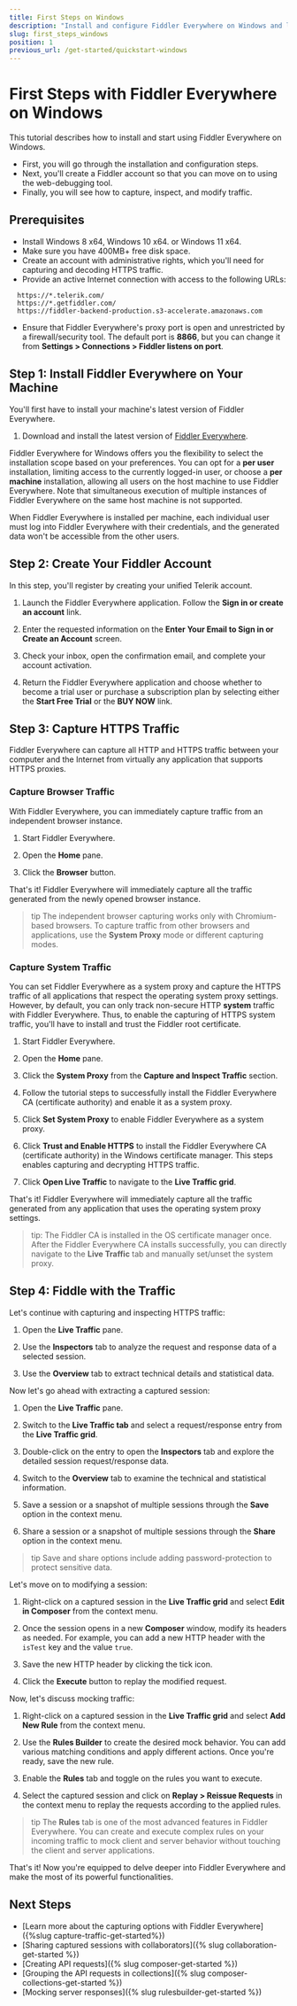 ```yaml
---
title: First Steps on Windows
description: "Install and configure Fiddler Everywhere on Windows and learn how to capture, inspect, and modify the HTTPS traffic to analyze data effectively."
slug: first_steps_windows
position: 1
previous_url: /get-started/quickstart-windows
---
```


# First Steps with Fiddler Everywhere on Windows

This tutorial describes how to install and start using Fiddler Everywhere on Windows.

* First, you will go through the installation and configuration steps.
* Next, you'll create a Fiddler account so that you can move on to using the web-debugging tool.
* Finally, you will see how to capture, inspect, and modify traffic.

## Prerequisites

- Install  Windows 8 x64, Windows 10 x64. or Windows 11 x64.
- Make sure you have 400MB+ free disk space.
- Create an account with administrative rights, which you'll need for capturing and decoding HTTPS traffic.
- Provide an active Internet connection with access to the following URLs:
```curl
  https://*.telerik.com/
  https://*.getfiddler.com/
  https://fiddler-backend-production.s3-accelerate.amazonaws.com
```
- Ensure that Fiddler Everywhere's proxy port is open and unrestricted by a firewall/security tool. The default port is **8866**, but you can change it from **Settings > Connections > Fiddler listens on port**.

## Step 1: Install Fiddler Everywhere on Your Machine

You'll first have to install your machine's latest version of Fiddler Everywhere.

1. Download and install the latest version of [Fiddler Everywhere](https://www.telerik.com/download/fiddler-everywhere).

Fiddler Everywhere for Windows offers you the flexibility to select the installation scope based on your preferences. You can opt for a **per user** installation, limiting access to the currently logged-in user, or choose a **per machine** installation, allowing all users on the host machine to use Fiddler Everywhere. Note that simultaneous execution of multiple instances of Fiddler Everywhere on the same host machine is not supported.

When Fiddler Everywhere is installed per machine, each individual user must log into Fiddler Everywhere with their credentials, and the generated data won't be accessible from the other users.


## Step 2: Create Your Fiddler Account

In this step, you'll register by creating your unified Telerik account.   

1. Launch the Fiddler Everywhere application. Follow the **Sign in or create an account** link.

1. Enter the requested information on the **Enter Your Email to Sign in or Create an Account** screen.

1. Check your inbox, open the confirmation email, and complete your account activation.

1. Return the Fiddler Everywhere application and choose whether to become a trial user or purchase a subscription plan by selecting either the **Start Free Trial** or the **BUY NOW** link.


## Step 3: Capture HTTPS Traffic

Fiddler Everywhere can capture all HTTP and HTTPS traffic between your computer and the Internet from virtually any application that supports HTTPS proxies.

### Capture Browser Traffic

With Fiddler Everywhere, you can immediately capture traffic from an independent browser instance.

1. Start Fiddler Everywhere.

1. Open the **Home** pane.

1. Click the **Browser** button.

That's it! Fiddler Everywhere will immediately capture all the traffic generated from the newly opened browser instance.

>tip The independent browser capturing works only with Chromium-based browsers. To capture traffic from other browsers and applications, use the **System Proxy** mode or different capturing modes.

### Capture System Traffic

You can set Fiddler Everywhere as a system proxy and capture the HTTPS traffic of all applications that respect the operating system proxy settings. However, by default, you can only track non-secure HTTP **system** traffic with Fiddler Everywhere. Thus, to enable the capturing of HTTPS system traffic, you'll have to install and trust the Fiddler root certificate.

1. Start Fiddler Everywhere.

1. Open the **Home** pane.

1. Click the **System Proxy** from the **Capture and Inspect Traffic** section.

1. Follow the tutorial steps to successfully install the Fiddler Everywhere CA (certificate authority) and enable it as a system proxy.

  1. Click **Set System Proxy** to enable Fiddler Everywhere as a system proxy.

  1. Click **Trust and Enable HTTPS** to install the Fiddler Everywhere CA (certificate authority) in the Windows certificate manager. This steps enables capturing and decrypting HTTPS traffic.

  1. Click **Open Live Traffic** to navigate to the **Live Traffic grid**.

That's it! Fiddler Everywhere will immediately capture all the traffic generated from any application that uses the operating system proxy settings.

>tip: The Fiddler CA is installed in the OS certificate manager once. After the Fiddler Everywhere CA installs successfully, you can directly navigate to the **Live Traffic** tab and manually set/unset the system proxy.


## Step 4: Fiddle with the Traffic

Let's continue with capturing and inspecting HTTPS traffic:

1. Open the **Live Traffic** pane.

2. Use the **Inspectors** tab to analyze the request and response data of a selected session.

3. Use the **Overview** tab to extract technical details and statistical data.

Now let's go ahead with extracting a captured session:

1. Open the **Live Traffic** pane.

1. Switch to the **Live Traffic tab** and select a request/response entry from the **Live Traffic grid**.

1. Double-click on the entry to open the **Inspectors** tab and explore the detailed session request/response data.

1. Switch to the **Overview** tab to examine the technical and statistical information.

1. Save a session or a snapshot of multiple sessions through the **Save** option in the context menu.

1. Share a session or a snapshot of multiple sessions through the **Share** option in the context menu.

>tip Save and share options include adding password-protection to protect sensitive data. 

Let's move on to modifying a session:

1. Right-click on a captured session in the **Live Traffic grid** and select **Edit in Composer** from the context menu.

1. Once the session opens in a new **Composer** window, modify its headers as needed. For example, you can add a new HTTP header with the `isTest` key and the value `true`.

1. Save the new HTTP header by clicking the tick icon.

1. Click the **Execute** button to replay the modified request.

Now, let's discuss mocking traffic:

1. Right-click on a captured session in the **Live Traffic grid** and select **Add New Rule** from the context menu.

1. Use the **Rules Builder** to create the desired mock behavior. You can add various matching conditions and apply different actions. Once you're ready, save the new rule.

1. Enable the **Rules** tab and toggle on the rules you want to execute.

1. Select the captured session and click on **Replay > Reissue Requests** in the context menu to replay the requests according to the applied rules.

>tip The **Rules** tab is one of the most advanced features in Fiddler Everywhere. You can create and execute complex rules on your incoming traffic to mock client and server behavior without touching the client and server applications.

That's it! Now you're equipped to delve deeper into Fiddler Everywhere and make the most of its powerful functionalities.

## Next Steps

* [Learn more about the capturing options with Fiddler Everywhere]({%slug capture-traffic-get-started%})
* [Sharing captured sessions with collaborators]({% slug collaboration-get-started %})
* [Creating API requests]({% slug composer-get-started %})
* [Grouping the API requests in collections]({% slug composer-collections-get-started %})
* [Mocking server responses]({% slug rulesbuilder-get-started %})
